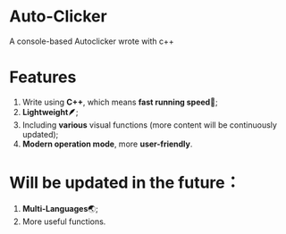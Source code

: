 # Auto-Clicker
A console-based Autoclicker wrote with c++
# Features
1. Write using **C++**, which means **fast running speed🚀**;
2. **Lightweight🪶**;
3. Including **various** visual functions (more content will be continuously updated);
4. **Modern operation mode**, more **user-friendly**.
# Will be updated in the future：
1. **Multi-Languages**🌏;
2. More useful functions.
